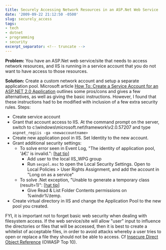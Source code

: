 ```yaml
---
title: Securely Accessing Network Resources in an ASP.Net Web Service
date: '2009-09-22 21:12:50 -0500'
slug: securely_access
tags:
- tech
- dotnet
- programming
- security
excerpt_separator: <!-- truncate -->
---
```


**Problem:** You have an ASP.Net web service/site that needs to access network
resources, and IIS is running in a service account that you do not want to have
access to those resources.

**Solution:** Create a custom network account and setup a separate application
pool. Microsoft article [How To: Create a
Service Account for an ASP.NET 2.0 Application](http://msdn.microsoft.com/en-us/library/ms998297.aspx) outlines some pros/cons and
gives a few alternatives, as well as giving the basic instructions. However, I
found that these instructions had to be modified with inclusion of a few extra
security rules. Steps:

<!-- truncate -->

* Create service account
* Grant that account access to IIS. At the command prompt on the server, switch
  to c:\windows\microsoft.net\framework\v2.0.57207 and type `aspnet_regiis -ga
  <newaccountname>`
* Create new application pool in IIS. Set Identity to the new account.
* Grant additional security settings:
  * To solve error seen in Event Log, "The identity of application pool, 'â€¦'
      is invalid.": [<a
      href="http://blogs.msdn.com/ssehgal/archive/2009/06/23/running-iis6-app-pools-under-a-domain-account-identity.aspx">hat
      tip</a>]
    * Add user to the local IIS_WPG group
    * Run `secpol.msc` to open the Local Security Settings. Open to Local
       Policies > User Rights Assignment, and add the account in "Long on as a
       service"
  * To solve .Net exception, "Unable to generate a temporary class (result=1)":
      [[hat tip](http://forums.asp.net/p/985053/1267725.aspx)]
     * Give Read & List Folder Contents permissions  on %windir%\temp.
* Create virtual directory in IIS and change the Application Pool to the new
  pool you created.

FYI, it is important not to forget basic web security when dealing with
filesystem access. If the web service/site will allow "user" input to influence
the directories or files that will be accessed, then it is best to create a
whitelist of acceptable files, in order to avoid attacks whereby a user tries to
open or replace a file they should not be able to access. Cf [Insecure Direct Object
Reference](http://www.owasp.org/index.php/Top_10_2007-A4) (OWASP Top 10).
